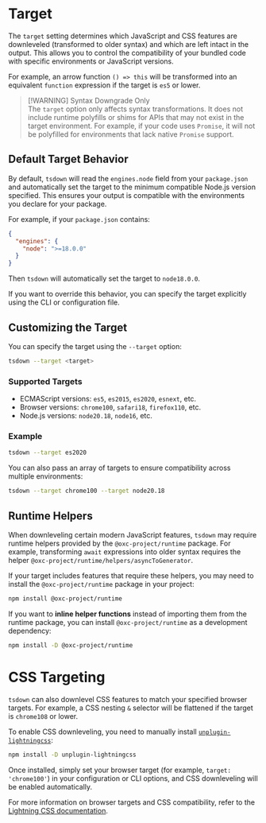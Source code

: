 # Target

The `target` setting determines which JavaScript and CSS features are downleveled (transformed to older syntax) and which are left intact in the output. This allows you to control the compatibility of your bundled code with specific environments or JavaScript versions.

For example, an arrow function `() => this` will be transformed into an equivalent `function` expression if the target is `es5` or lower.

> [!WARNING] Syntax Downgrade Only  
> The `target` option only affects syntax transformations. It does not include runtime polyfills or shims for APIs that may not exist in the target environment. For example, if your code uses `Promise`, it will not be polyfilled for environments that lack native `Promise` support.

## Default Target Behavior

By default, `tsdown` will read the `engines.node` field from your `package.json` and automatically set the target to the minimum compatible Node.js version specified. This ensures your output is compatible with the environments you declare for your package.

For example, if your `package.json` contains:

```json
{
  "engines": {
    "node": ">=18.0.0"
  }
}
```

Then `tsdown` will automatically set the target to `node18.0.0`.

If you want to override this behavior, you can specify the target explicitly using the CLI or configuration file.

## Customizing the Target

You can specify the target using the `--target` option:

```bash
tsdown --target <target>
```

### Supported Targets

- ECMAScript versions: `es5`, `es2015`, `es2020`, `esnext`, etc.
- Browser versions: `chrome100`, `safari18`, `firefox110`, etc.
- Node.js versions: `node20.18`, `node16`, etc.

### Example

```bash
tsdown --target es2020
```

You can also pass an array of targets to ensure compatibility across multiple environments:

```bash
tsdown --target chrome100 --target node20.18
```

## Runtime Helpers

When downleveling certain modern JavaScript features, `tsdown` may require runtime helpers provided by the `@oxc-project/runtime` package. For example, transforming `await` expressions into older syntax requires the helper `@oxc-project/runtime/helpers/asyncToGenerator`.

If your target includes features that require these helpers, you may need to install the `@oxc-project/runtime` package in your project:

```bash
npm install @oxc-project/runtime
```

If you want to **inline helper functions** instead of importing them from the runtime package, you can install `@oxc-project/runtime` as a development dependency:

```bash
npm install -D @oxc-project/runtime
```

# CSS Targeting

`tsdown` can also downlevel CSS features to match your specified browser targets. For example, a CSS nesting `&` selector will be flattened if the target is `chrome108` or lower.

To enable CSS downleveling, you need to manually install [`unplugin-lightningcss`](https://github.com/unplugin/unplugin-lightningcss):

```bash
npm install -D unplugin-lightningcss
```

Once installed, simply set your browser target (for example, `target: 'chrome100'`) in your configuration or CLI options, and CSS downleveling will be enabled automatically.

For more information on browser targets and CSS compatibility, refer to the [Lightning CSS documentation](https://lightningcss.dev/).
